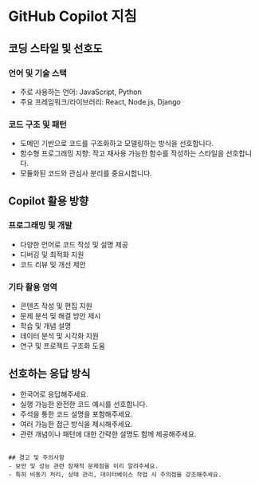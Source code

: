 # GitHub Copilot 지침

## 코딩 스타일 및 선호도

### 언어 및 기술 스택

- 주로 사용하는 언어: JavaScript, Python
- 주요 프레임워크/라이브러리: React, Node.js, Django

### 코드 구조 및 패턴

- 도메인 기반으로 코드를 구조화하고 모델링하는 방식을 선호합니다.
- 함수형 프로그래밍 지향: 작고 재사용 가능한 함수를 작성하는 스타일을 선호합니다.
- 모듈화된 코드와 관심사 분리를 중요시합니다.

## Copilot 활용 방향

### 프로그래밍 및 개발

- 다양한 언어로 코드 작성 및 설명 제공
- 디버깅 및 최적화 지원
- 코드 리뷰 및 개선 제안

### 기타 활용 영역

- 콘텐츠 작성 및 편집 지원
- 문제 분석 및 해결 방안 제시
- 학습 및 개념 설명
- 데이터 분석 및 시각화 지원
- 연구 및 프로젝트 구조화 도움

## 선호하는 응답 방식

- 한국어로 응답해주세요.
- 실행 가능한 완전한 코드 예시를 선호합니다.
- 주석을 통한 코드 설명을 포함해주세요.
- 여러 가능한 접근 방식을 제시해주세요.
- 관련 개념이나 패턴에 대한 간략한 설명도 함께 제공해주세요.

```

## 경고 및 주의사항
- 보안 및 성능 관련 잠재적 문제점을 미리 알려주세요.
- 특히 비동기 처리, 상태 관리, 데이터베이스 작업 시 주의점을 강조해주세요.
```
